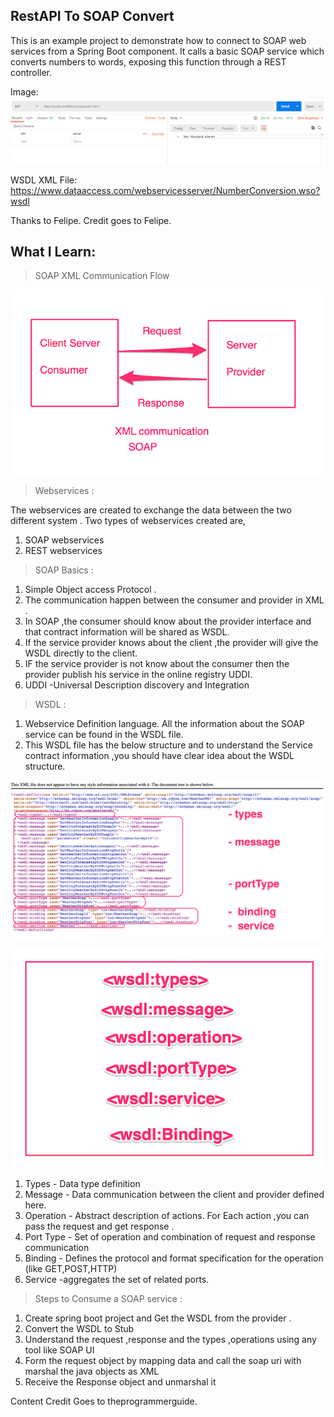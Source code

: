 ## RestAPI To SOAP Convert

This is an example project to demonstrate how to connect to SOAP web services from a Spring Boot component. It calls a basic SOAP service which converts numbers to words, exposing this function through a REST controller.

Image:
![ReQuest Process](https://github.com/CodeMechanix/RestAPI-To-SOAP-In-Spring-Boot/blob/main/images/Capture.PNG)

WSDL XML File: https://www.dataaccess.com/webservicesserver/NumberConversion.wso?wsdl

Thanks to Felipe. Credit goes to Felipe. 

## What I Learn:

> SOAP XML Communication Flow 

![SOAP Flow](https://github.com/CodeMechanix/RestAPI-To-SOAP-In-Spring-Boot/blob/main/images/SOAP1.png)

> Webservices :

The webservices are created to exchange the data between the two different system . Two types of webservices created are,
1. SOAP webservices
2. REST webservices

> SOAP Basics :

1. Simple Object access Protocol .
2. The communication happen between the consumer and provider in XML .
3. In SOAP ,the consumer should know about the provider interface and that contract information will be shared as WSDL.
4. If the service provider knows about the client ,the provider will give the WSDL directly to the client.
5. IF the service provider is not know about the consumer then the provider publish his service in the online registry UDDI.
6. UDDI -Universal Description discovery and Integration

> WSDL :

1. Webservice Definition language. All the information about the SOAP service can be found in the WSDL file.
2. This WSDL file has the below structure and to understand the Service contract information ,you should have clear idea about the WSDL structure.

![WSDL File](https://github.com/CodeMechanix/RestAPI-To-SOAP-In-Spring-Boot/blob/main/images/SOAP2.png)

![WSDL Tags](https://github.com/CodeMechanix/RestAPI-To-SOAP-In-Spring-Boot/blob/main/images/SOAP3.png)

1. Types - Data type definition
2. Message - Data communication between the client and provider defined here.
3. Operation - Abstract description of actions. For Each action ,you can pass the request and get response .
4. Port Type - Set of operation and combination of request and response communication
5. Binding - Defines the protocol and format specification for the operation (like GET,POST,HTTP)
6. Service -aggregates the set of related ports.

> Steps to Consume a SOAP service :

1. Create spring boot project and Get the WSDL from the provider .
2. Convert the WSDL to Stub
3. Understand the request ,response and the types ,operations using any tool like SOAP UI
4. Form the request object by mapping data and call the soap uri with marshal the java objects as XML
5. Receive the Response object and unmarshal it 

Content Credit Goes to theprogrammerguide.
